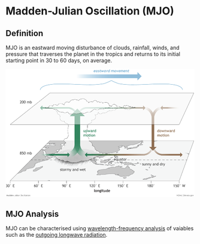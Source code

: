 # Madden-Julian Oscillation (MJO)

## Definition
MJO is an eastward moving disturbance of clouds, rainfall, winds, and pressure that traverses the planet in the tropics and returns to its initial starting point in 30 to 60 days, on average.

[![](MJO_Infographic.png)](MJO_Infographic.png)

## MJO Analysis
MJO can be characterised using [wavelength-frequency analysis](https://journals.ametsoc.org/view/journals/atsc/56/3/1520-0469_1999_056_0374_ccewao_2.0.co_2.xml) of vaiables such as the [outgoing longwave radiation](https://psl.noaa.gov/data/gridded/data.interp_OLR.html).

